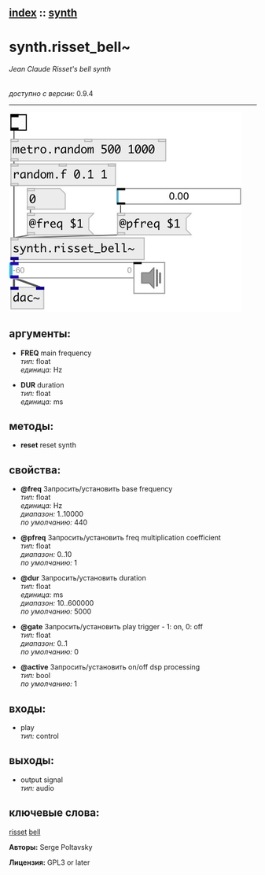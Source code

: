 [index](index.html) :: [synth](category_synth.html)
---

# synth.risset_bell~

###### Jean Claude Risset&#39;s bell synth

*доступно с версии:* 0.9.4

---




[![example](../examples/img/synth.risset_bell~.jpg)](../examples/pd/synth.risset_bell~.pd)



## аргументы:

* **FREQ**
main frequency<br>
_тип:_ float<br>
_единица:_ Hz<br>

* **DUR**
duration<br>
_тип:_ float<br>
_единица:_ ms<br>



## методы:

* **reset**
reset synth<br>




## свойства:

* **@freq** 
Запросить/установить base frequency<br>
_тип:_ float<br>
_единица:_ Hz<br>
_диапазон:_ 1..10000<br>
_по умолчанию:_ 440<br>

* **@pfreq** 
Запросить/установить freq multiplication coefficient<br>
_тип:_ float<br>
_диапазон:_ 0..10<br>
_по умолчанию:_ 1<br>

* **@dur** 
Запросить/установить duration<br>
_тип:_ float<br>
_единица:_ ms<br>
_диапазон:_ 10..600000<br>
_по умолчанию:_ 5000<br>

* **@gate** 
Запросить/установить play trigger - 1: on, 0: off<br>
_тип:_ float<br>
_диапазон:_ 0..1<br>
_по умолчанию:_ 0<br>

* **@active** 
Запросить/установить on/off dsp processing<br>
_тип:_ bool<br>
_по умолчанию:_ 1<br>



## входы:

* play<br>
_тип:_ control



## выходы:

* output signal<br>
_тип:_ audio



## ключевые слова:

[risset](keywords/risset.html)
[bell](keywords/bell.html)






**Авторы:** Serge Poltavsky




**Лицензия:** GPL3 or later





